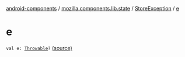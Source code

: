 [android-components](../../index.md) / [mozilla.components.lib.state](../index.md) / [StoreException](index.md) / [e](./e.md)

# e

`val e: `[`Throwable`](https://kotlinlang.org/api/latest/jvm/stdlib/kotlin/-throwable/index.html)`?` [(source)](https://github.com/mozilla-mobile/android-components/blob/master/components/lib/state/src/main/java/mozilla/components/lib/state/Store.kt#L180)